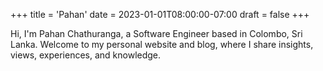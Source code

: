 +++
title = 'Pahan'
date = 2023-01-01T08:00:00-07:00
draft = false
+++

Hi, I'm Pahan Chathuranga, a Software Engineer based in Colombo, Sri Lanka. Welcome to my personal website and blog, where I share insights, views, experiences, and knowledge.

